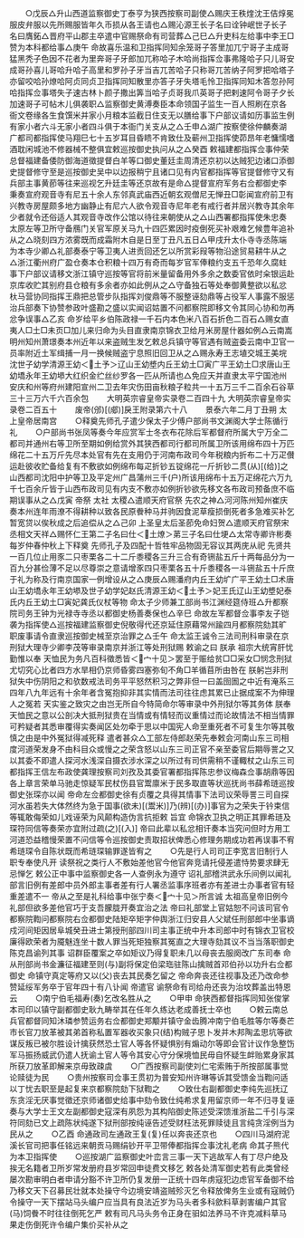 <!-- { "loadSidebar": true } -->
　　○戊辰△升山西道监察御史丁泰亨为狭西按察司副使△赐庆王秩煃沈王佶焞冕服皮弁服以先所赐服皆年久币损从各王请也△赐沁源王长子名曰诠钟岷世子长子名曰膺鉐△晋府平山郡主卒遣中官赐祭命有司营葬△己巳△升吏科左给事中李王□赞为本科都给事△庚午  命故喜乐温和卫指挥同知余笼哥子答里加兀宁哥子主成哥猛黑秃子色因不花者为里奔哥子牙郎加兀称哈子木哈尚指挥佥事弗隆哈子只儿哥安成哥孙喜儿哥哈升哈子高里和罗孙子牙当吉兀苦哈子只称哥兀苦纳子阿罗把哈塔子亦留咬哈孙燎哈阿贞同贞卫指挥同知散里亦答子牙失塔毛怜卫指挥同知木答忽孙阿哈指挥佥事塔失子速古林卜颜子撒出筭当哈子贞哥我爪英哥子把剌速阿令哥子夕长加速哥子可帖木儿俱袭职△监察御史黄溥奏臣本命领国子监生一百人照刷在京各衙文卷缘各生食馔米并家小月粮本监截日住支无以膳给事下户部议请如历事监生例有家小者六斗无家小者四斗俱于本衙门关支从之△壬申△湖广按察使徐仲麟奏湖广都司都指挥使马翔巳七十五岁耳目昏瞆不肯致仕及蕲州卫指挥使茆昂年老慵懦嗜酒耽闲城池不修器械不整俱宜敕巡按御史执问从之△癸酉  敕福建都指挥佥事仲荣总督福建备倭防御海道徵提督白羊等口御史董廷圭周清还京初以达贼犯边诸口添御史提督修守至是巡按御史吴中以边报稍宁且诸口见有内官都指挥等官提督修守又有兵部主事黄莭等往来巡视乞升廷圭等还京故有是命△提督宣府军务右佥都御史李秉奏宣府观音寺有尼五十余人东邻真武庙西近朝玄观僧尼无惮丑□彰闻宣府前卫有兴教寺房屋颇多地方幽静止有尼六人欲令观音寺尼年老有戒行者并居兴教寺其余年少者就令还俗适人其观音寺改作公馆以待往来朝使从之△山西署都指挥使朱忠奏太原左等卫所守备鴈门关官军原关马九十四匹累因时疫倒死买补艰难乞候豊年追补从之△晓刻四方浓雾既而成霜附木自是日至丁丑凡五日△甲戌升太仆寺寺丞陈端为本寺少卿△礼部奏泰宁等卫夷人进贡回还乞以所赏彩叚等物沿途贸易耕牛从之△浙江衢州府广盈仓奏本仓积粮十四万有奇而每岁官军俸粮约支五千恐年久腐蛀事下户部议请移文浙江镇守巡按等官将前米量留备用外多余之数委官依时籴银运赴京库收贮其别府县仓粮有多余者亦如此例从之△守备独石等处奉御黄整欲以私忿杕马营协同指挥王鼎把总管步队指挥刘俊鼎等不服整诬劾鼎等占役军人事露不服惩治兵部奏下协赞参政叶盛勘之盛以实闻诏姑置不问都察院即移文令其同心协和勿再忿争误事△乙亥  命岁给平乡伯陈政禄一千石内本色米八百石折色二百石△赐女直夷人□土□未页□加儿来归命为头目直隶南京锦衣卫给月米房屋什器如例△云南嵩明州知州萧璟奏本州近年以来盗贼生发乞敕总兵镇守等官遇有贼盗委云南中卫官一员率附近土军缉捕一月一换候贼盗宁息照旧回卫从之△赐永寿王志埴交城王美垸沈世子幼学清源王幼＜土予＞辽山王幼墏内丘王幼土□寅广平王幼土□求唐山王幼墧永年王幼塨大红织金纻丝纱罗各一匹从所请也△免应天并直隶太平宁国池州安庆和州等府州建阳宣州二卫去年灾伤田亩秋粮子粒共一十五万三千二百余石谷草三十三万六千六百余包
　　大明英宗睿皇帝实录卷二百四十九
大明英宗睿皇帝实录卷二百五十
　　废帝(邠)[(郕)]戾王附录第六十八
　　景泰六年二月丁丑朔  太上皇帝居南宫
　　○释奠先师孔子遣少保太子少傅户部尚书文渊阁大学士陈循行礼
　　○户部尚书张凤等奏今年应赏军士冬衣布花除后军都督府所属大宁万全二都司并通州右等卫所至期如例给赏外其狭西都司行都司所属卫所该用绵布四十万匹绵花二十五万斤先尽本处官有先在支用仍于河南布政司今年税粮内折布二十万疋儧运赴彼收贮备给复有不敷欲如例绵布每疋折钞五锭绵花一斤折钞二贯(从)[(给)]之山西都司沈阳中护等卫及平定州广昌蒲州三千(户)所该用绵布十五万疋绵花六万九千七百余斤皆于山西布政司见有内支不敷亦如例折钞欲先移文各布政司预备庶不临期误事从之△戊寅  帝祭  太社  太稷△遣顺天府官祭  先农之神△河河陈州知州崔庆奏本州连年雨潦不得耕种以致各民原餋种马并驹因食泥草瘦损倒死者多急难买补乞暂宽贷以俟秋成之后追偿从之△己卯  上圣皇太后圣莭免命妇贺△遣顺天府官祭宋丞相文天祥△赐怀仁王第二子名曰仕＜土燎＞苐三子名曰仕埂△太常寺卿许彬奏每岁仲春仲秋上下释奠  先师孔子及四配十哲牲牢品物固无容议其两庑从祀  先贤共一百几位止用豕二只枣栗各二十二斤黍稷各三升三合有奇铏盐五斤十两每品分为一百九分甚俭薄不足以尽尊崇之意请增豕四只枣栗各五十斤黍稷各一斗铏盐五十斤庶于礼为称及行南京国家一例增设从之△庚辰△赐潘府内丘王幼圹广平王幼土□术唐山王幼墧永年王幼塨及世子幼学妃赵氏清源王幼＜土予＞妃王氏辽山王幼墏妃泰氏内丘王幼土□寅妃龚氏仪杖等物  命太子少师兼工部尚书江渊经筵侍班△升都察院司务王钟为光禄寺寺丞以都御史杨善奏保也△辛巳  命故左军都督佥事李友子铠袭为指挥使△巡按福建监察御史倪敬得代还京延住原藉常州踰四月都察院劾其旷职废事请令直隶巡按御史械至京治罪之△壬午  命太监王诚令三法司刑科审录在京刑狱大理寺少卿李茂等审录南京并浙江等处刑狱赐  敕谕之曰  朕承  祖宗大统宵肝忧勤惟以奉  天恤民为务凡百科徵悉皆＜宀十见＞罢至于赈给贫□□采女□悯念刑狱尤切究心比者四方水旱相仍京师昏雾四塞弥旬不角□羊循苜所由咎在  朕躬岂非刑狱失中伤阴阳之和欤数戒法司务平平怒然积习之弊非但一曰盖囹圄之中近有淹系三四年八九年远有十余年者含冤抱抑非其实情而法司往往虑其累已止据成案不为伸理人之冤若  天实鉴之致灾之由岂无所自今特简命尔等审录中外刑狱尔等其务体  朕奉  天恤民之意以公剖决大抵刑狱贵在当情或有情轻而议重情过而论故情法不相当情罪可矜疑者其悉审覆得实奏闻区处勿牵于思以中国宪人命至重死者不可复生尔等其敬慎之由是中外冤狱得减死释  遣者甚众△工部左侍郎赵荣先奉敕会河南山东三司相度河道荣发身不由科目众或慢之之荣含怒以山东三司正官不亲至委官后期辱詈之又以其委不即遣人探河水浅深自摄衣涉水深之以所过有司供需稍不谨輙杖之山东三司都指挥王信左布政使龚理按察司刘孜及其委官署都指挥陈忠参议梅森佥事胡鼎等因各上章言荣单马驰走惊疑军民杖伤县官鬻廪米于民多取直等状巡抚尚书薛希琏巡按御史张琛亦以闻  帝命左佥都御史徐有贞覆之具得其情事下法司议荣辱詈三司自探河水虽若失大体然终为急于国事(欲未)[(鬻米)]乃(辨)[(办)]事官为之荣失于钤束信等辄敢侮荣如儿戏诬荣为风颠构造伪言抗拒敕  旨宜  命锦衣卫执之明正其罪希琏及琛符同信等奏荣亦宜附过疏(之)[(入)]  帝曰此辈以私忿相讦奏本当究问但时方用工河道恐益稽慢荣置不问信等令巡按御史责取招状俾悉心修理务期成功若再误事不宥希琏琛令自陈状既而希琏琛输罪遂皆宥之
　　○先是行人司司正李宽言旧制行人职专奉使凡开  读祭祝之类行人不敷始差他官今他官奔竞请托侵差遣恃势要求肆无忌惮乞  敕公正中事中监察御史各一人查例永为遵守  诏礼部稽洪武永乐间例以闻礼部言旧例有差郎中员外郎主事者差有行人署丞监事序班者亦有差进士办事者官有轻重差遣不一  帝从之至是礼科给事中张宁奏＜宀十见＞所言诚  太祖高皇帝旧例今礼部但欲多差他官巧于支吾朦胧开奏宜治之法  帝曰礼部堂上官姑恕不问该司官令都察院鞫问都察院右佥都御史陆矩卒矩字仲舆浙江归安县人父斌任刑部郎中坐事谪戍河间矩因居阜城癸丑进士第授刑部四川司主事正统中升本司郎中时有锦衣卫官校廉得欧荣者为魇魅连坐十数人罪当死矩独察其冤直之大理寺劾其议不当当落职御史陈克昌谕列其事  诏群臣覆案之卒如矩议乃得复职未几以母丧去服阕改广东司奉  命从刑部尚书金濂征福建至则(与)副将保定伯梁珤驻陈山擒贼首邓伯孙以功升右佥都御史  命镇守真定等府又以(父)丧去其民奏乞留之  帝命奔丧还往视事及还乃改命参赞延绥军务卒于官年四十有八讣闻  帝遣官  谕祭命有司给舟还丧为治坟葬盖出特恩云
　　○南宁伯毛福寿(奏)乞改名胜从之
　　○甲申  命狭西都督指挥同知张俊掌本司印以镇守副都御史耿九畴举其在任年久练达老成善抚士卒也
　　○敕云南总兵官都督同知沐璘参赞运务右佥都御史郑颙并镇守金齿腾冲南宁伯毛胜等尔等奏芒市长官刀放革被其弟首称私置军器收买象只(结)构贼子思卜发并木邦陶孟思坑等欲谋反叛已被尔胜设计擒获然恐土官人等各怀疑惧别有煽动尔等即会官计议作急整饬军马振扬威武仍遣人抚谕土官人等令其安心守分保境恤民毋自怀疑生衅贻累身家其所获刀放革即解来京毋致疎虞
　　○广西按察司副使刘仁宅索贿于所按部属事觉论赎徒为民
　　○贵州按察司佥事王贯初为普安知州许琳等诉其受馈金当鞫问适以丁忧去职至是起复来京都察院劾下狱鞫之
　　○致仕右副都御史李纯先巡抚辽东贪淫无厌事觉徵还京师诸御史给事中劾令致仕纯希求复用留京师一年不归寻复诬奏与大学士王文左副都御史寇深有夙怨为其构陷御史陈述受深馈淮浙盐二千引与深符同劾已文上疏陈状纯遂下狱刑部按纯诬告述受财枉法死罪赎徒且言纯贪淫例当为民从之
　　○乙酉  命通政司左通政王复(复)任以奔丧还京也
　　○四川马湖府泥溪长官司把事任铭远来朝贡马赐绢钞开平卫带俸都指挥佥事沈礼老病  命其子熊代为本卫指挥使
　　○巡按湖广监察御史叶峦言三事一天下逃故军人有丁尽户绝及挨无名籍者卫所岁常发册府县岁常回申徒费文移乞  敕各处清军御史若有此类曾经屡次勘审明白者申请分豁不许卫所仍复发册一正统十四年虏寇犯边虑官军备御不给乃移文天下召募民壮就本处操守今边境安靖盗贼殄灭乞令释放俾务生业或有寇贼仍令操守一天下摆站马头编户应当具有良法近岁为马头者多科歛料草剥害编户其官(马)饲餋不时往往倒死乞严  敕有司凡马头务令正身在驲如法养马不许克减料草马果走伤倒死许令编户集价买补从之
